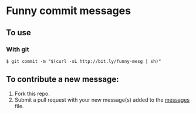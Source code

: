 # Funny commit messages

## To use

### With git
```
$ git commit -m "$(curl -sL http://bit.ly/funny-mesg | sh)"
```

## To contribute a new message:

1. Fork this repo.
2. Submit a pull request with your new message(s) added to the [messages](/messages) file.

